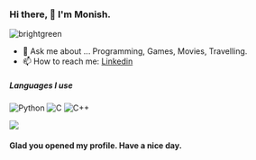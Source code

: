 ### Hi there, 👋 I'm Monish.
![brightgreen](https://komarev.com/ghpvc/?username=xmonish)

- 💬 Ask me about ... Programming, Games, Movies, Travelling.
- 📫 How to reach me: [Linkedin](https://www.linkedin.com/in/xmonish/)

##### Languages I use

![Python](https://img.shields.io/badge/-Python-000000?style=flat&logo=python)
![C](https://img.shields.io/badge/-C-000000?style=flat&logo=c)
![C++](https://img.shields.io/badge/-C++-000000?style=flat&logo=c%2B%2B)



<img src="https://github-readme-stats.vercel.app/api?username=harshsngh07&&show_icons=true&title_color=ffffff&icon_color=bb2acf&text_color=daf7dc&bg_color=191919">

#### Glad you opened my profile. Have a nice day.
